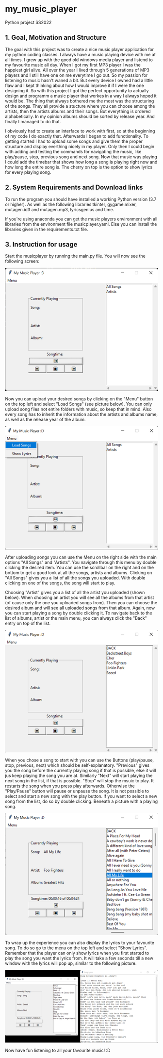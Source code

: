 # my_music_player
Python project SS2022

## 1. Goal, Motivation and Structure
The goal with this project was to create a nice music player application for my python coding classes. I always have a music playing device with me at all times. I grew up with the good old windows media player and listend to my favourite music all day. When I got my first MP3 player I was the happiest girl alive. All over the year I lived through 5 generations of MP3 players and I still have one on me everytime I go out. So my passion for listening to music hasn't waned a bit. But every device I owned had a little flaw and I kept thinking about how I would improve it if I were the one designing it. So with this project I got the perfect opportunity to actually design and programm a music player that workes in a way I always hoped it would be. The thing that always bothered me the most was the structuring of the songs. They all provide a stucture where you can choose among the artists, then the artists albums and their songs. But everything is ordered alphabetically. In my opinion albums should be sorted by release year. And finally I managed to do that.

I obviously had to create an interface to work with first, so at the beginning of my code I do exactly that. Afterwards I began to add functionality. To getting started I had to upload some songs and give them the proper structure and display everthing nicely in my player. Only then I could begin with adding and testing the commands for navigating the music, like play/pause, stop, previous song and next song. Now that music was playing I could add the timebar that shows how long a song is playing right now and how long the entire song is. The cherry on top is the option to show lyrics for every playing song.


## 2. System Requirements and Download links
To run the program you should have installed a working Python version (3.7 or higher). As well as the following libraries tkinter, gygame.mixer, mutagen.id3 and mutagen.mp3, lyricsgenius and time. 

If you're using anaconda you can get the music players environment with all libraries from the environment file musicplayer.yaml.
Else you can install the libraries given in the requirements.txt file.


## 3. Instruction for usage
Start the musicplayer by running the main.py file. You will now see the following screen:

![Image of started musicplayer](just_started_musicplayer.png)

Now you can upload your desired songs by clicking on the "Menu" button on the top left and select "Load Songs" (see picture below). You can only upload song files not entire folders with music, so keep that in mind. Also every song has to inherit the information about the artists and albums name, as well as the release year of the album. 

![Menu for loading songs](load_songs.png)

After uploading songs you can use the Menu on the right side with the main options "All Songs" and "Artists". You navigate through this menu by double clicking the desired item. You can use the scrollbar on the right and on the bottom to get a good look at all the songs, artists and albums. Clicking on "All Songs" gives you a list of all the songs you uploaded. With double clicking on one of the songs, the song will start to play. 

Choosing "Artist" gives you a list of all the artist you uploaded (shown below). When choosing an artist you will see all the albums from that artist (of cause only the one you uploaded songs from). Then you can choose the desired album and will see all uploaded songs from that album. Again, now you can start playing a song by double clicking it. To navigate back to the list of albums, artist or the main menu, you can always click the "Back" entry on top of the list.

![Menu after clicking "Artists"](artist_menu.png)

When you chose a song to start with you can use the Buttons (play/pause, stop, previous, next) which should be self-explanatory. "Previous" gives you the song before the currently playing song if that is possible, else it will jus keep playing the song you are at. Similarly "Next" will start playing the next song in the list, if that is possible. "Stop" will stop the msuic to play. It restarts the song when you press play afterwards. Otherwise the "Play/Pause" button will pause or unpause the song. It is not possible to select and start a new song with the play button. If you want to select a new song from the list, do so by double clicking. Beneath a picture with a playing song.

![Display when song is playing](song_playing.png)

To wrap up the experience you can also display the lyrics to your favourite song. To do so go to the menu on the top left and select "Show Lyrics". Remember that the player can only show lyrics when you first started to play the song you want the lyrics from. It will take a few seconds till a new window with the lyrics will pop up, similar to the following picture.

![Lyrics window](show_lyrics.png)

Now have fun listening to all your favourite music! :D
